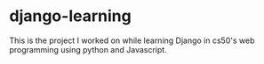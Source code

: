 # django-learning
This is the project I worked on while learning Django in cs50's web programming using python and Javascript.
